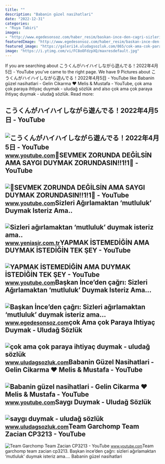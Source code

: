 ```yaml
---
title: ""
description: "Babanin güzel nasihatlari"
date: "2022-12-31"
categories:
- "Ruya Tabiri"
images:
- "http://www.egedesonsoz.com/haber_resim/baskan-ince-den-cagri-sizleri-agirlamaktan-mutluluk-duymak-isteriz-ama--1075458.jpg"
featuredImage: "http://www.egedesonsoz.com/haber_resim/baskan-ince-den-cagri-sizleri-agirlamaktan-mutluluk-duymak-isteriz-ama--1075458.jpg"
featured_image: "https://galeri14.uludagsozluk.com/865/cok-ama-cok-paraya-ihtiyac-duymak_2245438.png"
image: "https://i.ytimg.com/vi/FC8oOFdzpXQ/maxresdefault.jpg"
---
```


If you are searching about こうくんがハイハイしながら遊んでる！2022年4月5日 - YouTube you've came to the right page. We have 9 Pictures about こうくんがハイハイしながら遊んでる！2022年4月5日 - YouTube like Babanin güzel nasihatlari - Gelin Cikarma ♥ Melis &amp; Mustafa - YouTube, çok ama çok paraya ihtiyaç duymak - uludağ sözlük and also çok ama çok paraya ihtiyaç duymak - uludağ sözlük. Read more:

こうくんがハイハイしながら遊んでる！2022年4月5日 - YouTube
-------------------------------------

 ![こうくんがハイハイしながら遊んでる！2022年4月5日 - YouTube](https://i.ytimg.com/vi/H2fAEMesIjo/maxresdefault.jpg?sqp=-oaymwEmCIAKENAF8quKqQMa8AEB-AH-CYAC0AWKAgwIABABGGUgXyhTMA8=&rs=AOn4CLCJYSghky0o-ilndxvg6fCYAda1ug) <small>www.youtube.com</small>🤡SEVMEK ZORUNDA DEĞİLSİN AMA SAYGI DUYMAK ZORUNDASIN!!1!1🤡 - YouTube
--------------------------------------------------------------------

 ![🤡SEVMEK ZORUNDA DEĞİLSİN AMA SAYGI DUYMAK ZORUNDASIN!!1!1🤡 - YouTube](https://i.ytimg.com/vi/0L5YN-oY0Fc/maxresdefault.jpg) <small>www.youtube.com</small>Sizleri Ağırlamaktan ‘mutluluk’ Duymak Isteriz Ama..
----------------------------------------------------

 ![Sizleri ağırlamaktan ‘mutluluk’ duymak isteriz ama..](https://iaysr.tmgrup.com.tr/fb3d3e/780/411/0/0/660/347?u=https://iysr.tmgrup.com.tr/2021/07/22/1626981234066.jpeg) <small>www.yeniasir.com.tr</small>YAPMAK İSTEMEDİĞİN AMA DUYMAK İSTEDİĞİN TEK ŞEY - YouTube
---------------------------------------------------------

 ![YAPMAK İSTEMEDİĞİN AMA DUYMAK İSTEDİĞİN TEK ŞEY - YouTube](https://i.ytimg.com/vi/CtwXlXqDHZo/hqdefault.jpg) <small>www.youtube.com</small>Başkan İnce’den çağrı: Sizleri Ağırlamaktan ‘mutluluk’ Duymak Isteriz Ama…
--------------------------------------------------------------------------

 ![Başkan İnce’den çağrı: Sizleri ağırlamaktan ‘mutluluk’ duymak isteriz ama…](http://www.egedesonsoz.com/haber_resim/baskan-ince-den-cagri-sizleri-agirlamaktan-mutluluk-duymak-isteriz-ama--1075458.jpg) <small>www.egedesonsoz.com</small>çok Ama çok Paraya Ihtiyaç Duymak - Uludağ Sözlük
-------------------------------------------------

 ![çok ama çok paraya ihtiyaç duymak - uludağ sözlük](https://galeri14.uludagsozluk.com/865/cok-ama-cok-paraya-ihtiyac-duymak_2245438.png) <small>www.uludagsozluk.com</small>Babanin Güzel Nasihatlari - Gelin Cikarma ♥ Melis &amp; Mustafa - YouTube
-------------------------------------------------------------------------

 ![Babanin güzel nasihatlari - Gelin Cikarma ♥ Melis & Mustafa - YouTube](https://i.ytimg.com/vi/FC8oOFdzpXQ/maxresdefault.jpg) <small>www.youtube.com</small>Saygı Duymak - Uludağ Sözlük
----------------------------

 ![saygı duymak - uludağ sözlük](https://galeri2.uludagsozluk.com/364/saygi-duymak_444498.jpg) <small>www.uludagsozluk.com</small>Team Garchomp Team Zacian CP3213 - YouTube
------------------------------------------

 ![Team Garchomp Team Zacian CP3213 - YouTube](https://i.ytimg.com/vi/HYLCwcE-Dgc/maxres2.jpg?sqp=-oaymwEoCIAKENAF8quKqQMcGADwAQH4AYwCgALgA4oCDAgAEAEYRSBHKGUwDw==&rs=AOn4CLC_ulBvmvqa2cf2uT56Qfk3FCYaDA) <small>www.youtube.com</small>Team garchomp team zacian cp3213. Başkan i̇nce’den çağrı: sizleri ağırlamaktan ‘mutluluk’ duymak isteriz ama…. Babanin güzel nasihatlari
